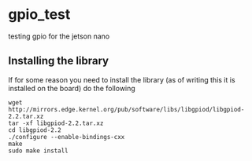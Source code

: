 # gpio_test
testing gpio for the jetson nano

## Installing the library

If for some reason you need to install the library (as of writing this it is installed on the board) do the following

```
wget http://mirrors.edge.kernel.org/pub/software/libs/libgpiod/libgpiod-2.2.tar.xz
tar -xf libgpiod-2.2.tar.xz 
cd libgpiod-2.2
./configure --enable-bindings-cxx
make
sudo make install
```
